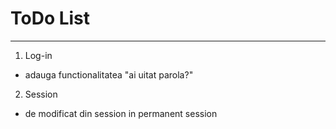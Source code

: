# ToDo List

---

1. Log-in 
- adauga functionalitatea "ai uitat parola?"

2. Session
- de modificat din session in permanent session